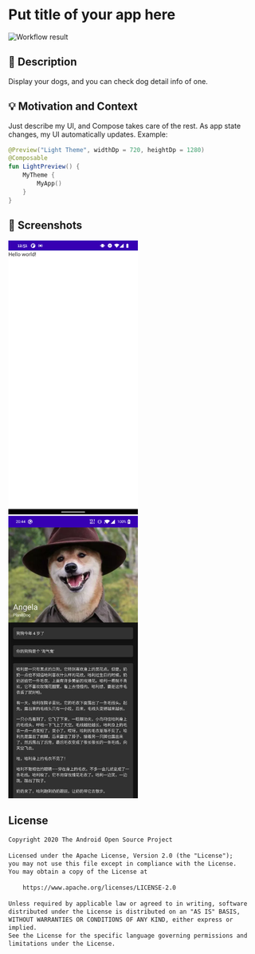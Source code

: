# Put title of your app here

<!--- Replace <OWNER> with your Github Username and <REPOSITORY> with the name of your repository. -->
<!--- You can find both of these in the url bar when you open your repository in github. -->
![Workflow result](https://github.com/wei120698598/dog/workflows/Check/badge.svg)


## :scroll: Description
<!--- Describe your app in one or two sentences -->

Display your dogs, and you can check dog detail info of one.


## :bulb: Motivation and Context
<!--- Optionally point readers to interesting parts of your submission. -->
<!--- What are you especially proud of? -->

Just describe my UI, and Compose takes care of the rest. As app state changes, my UI automatically updates.
Example:
```kotlin
@Preview("Light Theme", widthDp = 720, heightDp = 1280)
@Composable
fun LightPreview() {
    MyTheme {
        MyApp()
    }
}
```

## :camera_flash: Screenshots
<!-- You can add more screenshots here if you like -->
<img src="/results/screenshot_1.png" width="260">&emsp;<img src="/results/screenshot_2.png" width="260">

## License
```
Copyright 2020 The Android Open Source Project

Licensed under the Apache License, Version 2.0 (the "License");
you may not use this file except in compliance with the License.
You may obtain a copy of the License at

    https://www.apache.org/licenses/LICENSE-2.0

Unless required by applicable law or agreed to in writing, software
distributed under the License is distributed on an "AS IS" BASIS,
WITHOUT WARRANTIES OR CONDITIONS OF ANY KIND, either express or implied.
See the License for the specific language governing permissions and
limitations under the License.
```